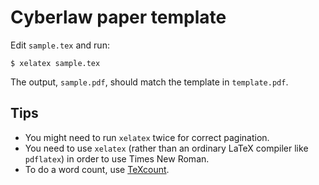 # Cyberlaw paper template

Edit `sample.tex` and run:

    $ xelatex sample.tex

The output, `sample.pdf`, should match the template in `template.pdf`.

## Tips

* You might need to run `xelatex` twice for correct pagination.
* You need to use `xelatex` (rather than an ordinary LaTeX compiler like 
  `pdflatex`) in order to use Times New Roman.
* To do a word count, use [TeXcount](http://app.uio.no/ifi/texcount/).
